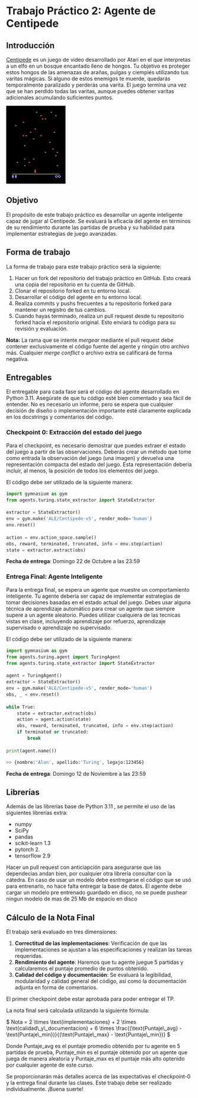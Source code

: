 # Trabajo Práctico 2: Agente de Centipede

## Introducción

[Centipede](https://gymnasium.farama.org/environments/atari/centipede/) es un juego de video desarrollado por Atari en el que interpretas a un elfo en un bosque encantado lleno de hongos. Tu objetivo es proteger estos hongos de las amenazas de arañas, pulgas y ciempiés utilizando tus varitas mágicas. Si alguno de estos enemigos te muerde, quedarás temporalmente paralizado y perderás una varita. El juego termina una vez que se han perdido todas las varitas, aunque puedes obtener varitas adicionales acumulando suficientes puntos.

![CentipedeGame](/assets/centipede.gif)

## Objetivo

El propósito de este trabajo práctico es desarrollar un agente inteligente capaz de jugar al Centipede. Se evaluará la eficacia del agente en términos de su rendimiento durante las partidas de prueba y su habilidad para implementar estrategias de juego avanzadas.

## Forma de trabajo

La forma de trabajo para este trabajo práctico será la siguiente:

1. Hacer un fork del repositorio del trabajo práctico en GitHub. Esto creará una copia del repositorio en tu cuenta de GitHub.
1. Clonar el repositorio forked en tu entorno local.
1. Desarrollar el código del agente en tu entorno local.
1. Realiza commits y pushs frecuentes a tu repositorio forked para mantener un registro de tus cambios.
1. Cuando hayas terminado, realiza un pull request desde tu repositorio forked hacia el repositorio original. Esto enviará tu código para su revisión y evaluación.

**Nota:** La rama que se intente _mergear_ mediante el pull request debe contener exclusivamente el código fuente del agente y ningún otro archivo más. Cualquier _merge conflict_ o archivo extra se calificará de forma negativa.

## Entregables

El entregable para cada fase será el código del agente desarrollado en Python 3.11. Asegúrate de que tu código esté bien comentado y sea fácil de entender. No es necesario un informe, pero se espera que cualquier decisión de diseño o implementación importante esté claramente explicada en los docstrings y comentarios del código.

### Checkpoint 0: Extracción del estado del juego

Para el checkpoint, es necesario demostrar que puedes extraer el estado del juego a partir de las observaciones. Deberás crear un método que tome como entrada la observación del juego (una imagen) y devuelva una representación compacta del estado del juego. Esta representación debería incluir, al menos, la posición de todos los elementos del juego.

El código debe ser utilizado de la siguiente manera:

```python
import gymnasium as gym
from agents.turing.state_extractor import StateExtractor

extractor = StateExtractor()
env = gym.make('ALE/Centipede-v5', render_mode='human')
env.reset()

action = env.action_space.sample()
obs, reward, terminated, truncated, info = env.step(action)
state = extractor.extract(obs)
```

**Fecha de entrega**: Domingo 22 de Octubre a las 23:59

### Entrega Final: Agente Inteligente

Para la entrega final, se espera un agente que muestre un comportamiento inteligente. Tu agente debería ser capaz de implementar estrategias de tomar decisiones basadas en el estado actual del juego. Debes usar alguna técnica de aprendizaje automático para crear un agente que siempre supere a un agente aleatorio. Puedes utilizar cualquiera de las tecnicas vistas en clase, incluyendo aprendizaje por refuerzo, aprendizaje supervisado o aprendizaje no supervisado.

El código debe ser utilizado de la siguiente manera:

```python
import gymnasium as gym
from agents.turing.agent import TuringAgent
from agents.turing.state_extractor import StateExtractor

agent = TuringAgent()
extractor = StateExtractor()
env = gym.make('ALE/Centipede-v5', render_mode='human')
obs, _ = env.reset()

while True:
    state = extractor.extract(obs)
    action = agent.action(state)
    obs, reward, terminated, truncated, info = env.step(action)
    if terminated or truncated:
        break

print(agent.name())
```
```bash
>> {nombre:'Alan', apellido:'Turing', legajo:123456}
```

**Fecha de entrega**: Domingo 12 de Noviembre a las 23:59

## Librerías
Además de las librerias base de Python 3.11 , se permite el uso de las siguientes librerías extra:
- numpy
- SciPy
- pandas
- scikit-learn 1.3
- pytorch 2.
- tensorflow 2.9

  
Hacer un pull request con anticiapción para asegurarse que las dependecias andan bien, por cualquier otra librería consultar con la cátedra. En caso de usar un modelo debe esntregarse el código que se usó para entrenarlo, no hace falta entregar la base de datos. El agente debe cargar un modelo pre entrenado guardado en disco, no se puede pushear ningun modelo de mas de 25 Mb de espacio en disco

## Cálculo de la Nota Final


El trabajo será evaluado en tres dimensiones:

1. **Correctitud de las implementaciones**: Verificación de que las implementaciones se ajustan a las especificaciones y realizan las tareas requeridas.
2. **Rendimiento del agente**: Haremos que tu agente juegue 5 partidas y calcularemos el puntaje promedio de puntos obtenido.
3. **Calidad del código y documentación**: Se evaluará la legibilidad, modularidad y calidad general del código, así como la documentación adjunta en forma de comentarios.

El primer checkpoint debe estar aprobada para poder entregar el TP.

La nota final será calculada utilizando la siguiente fórmula:

$`
Nota = 2 \times \text{implementaciones} + 2 \times \text{calidad\_y\_documentacion} + 6 \times \frac{(\text{Puntaje\_avg} - \text{Puntaje\_min})}{(\text{Puntaje\_max} - \text{Puntaje\_min})}
`$

Donde Puntaje_avg es el puntaje promedio obtenido por tu agente en 5 partidas de prueba, Puntaje_min es el puntaje obtenido por un agente que juega de manera aleatoria y Puntaje_max es el puntaje más alto optenido por cualquier agente de este curso.

Se proporcionarán más detalles acerca de las expectativas el checkpoint-0 y la entrega final durante las clases. Este trabajo debe ser realizado individualmente. ¡Buena suerte!
